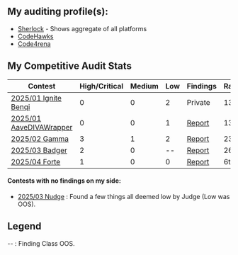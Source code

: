 ## My auditing profile(s):
- [Sherlock](https://audits.sherlock.xyz/watson/Riceee) - Shows aggregate of all platforms
- [CodeHawks](https://profiles.cyfrin.io/u/riceee)
- [Code4rena](https://code4rena.com/@Riceee)


## My Competitive Audit Stats
| Contest      | High/Critical | Medium  | Low | Findings | Rankings |
|--------------|-----------|-------------|----------|-----------------|---------------|
| [2025/01 Ignite Benqi](https://codehawks.cyfrin.io/c/2025-01-benqi)| 0   | 0   | 2  | Private | 13th |
| [2025/01 AaveDIVAWrapper](https://codehawks.cyfrin.io/c/2025-01-diva)|0|0|1| [Report](./My_Audit_Findings/DivaWrapper-Audit.md)| 13th |
| [2025/02 Gamma](https://codehawks.cyfrin.io/c/2025-02-gamma) | 3 | 1 | 2 | [Report](./My_Audit_Findings/2025-02-Liquidity-Management.md) | 23rd |
| [2025/03 Badger](https://cantina.xyz/competitions/f57ffb47-0ded-4f04-bcec-ecd7d47fad58)| 2 | 0 | -- | [Report]() | 26th |
| [2025/04 Forte](https://code4rena.com/audits/2025-04-forte-float128-solidity-library)| 1 | 0 | 0 | [Report]() | 6th |


#### Contests with no findings on my side:
- [2025/03 Nudge](https://code4rena.com/audits/2025-03-nudgexyz) : Found a few things all deemed low by Judge (Low was OOS). 

## Legend
-- : Finding Class OOS. 

